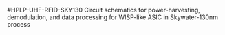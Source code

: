 #HPLP-UHF-RFID-SKY130
Circuit schematics for power-harvesting, demodulation, and data processing for WISP-like ASIC in Skywater-130nm process

